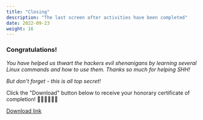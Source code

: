 ```yaml
---
title: "Closing"
description: "The last screen after activities have been completed"
date: 2022-09-23
weight: 16
---
```


### Congratulations!

*You have helped us thwart the hackers evil shenanigans by learning several Linux commands and how to use them. Thanks so much for helping SHH!*

*But don't forget - this is all top secret!*

Click the "Download" button below to receive your honorary certificate of completion! 👏🏽👏🏽👏🏽

<a class="my-2 mx-4 btn btn-info" href="../images/Certificate.pdf">
Download link</a>